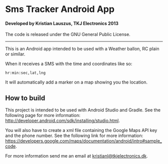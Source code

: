 # Sms Tracker Android App
#### Developed by Kristian Lauszus, TKJ Electronics 2013

The code is released under the GNU General Public License.
_________

This is an Android app intended to be used with a Weather ballon, RC plain or similar.

When it receives a SMS with the time and coordinates like so:

```
hr:min:sec,lat,lng
```

It will automatically add a marker on a map showing you the location.

## How to build

This project is intended to be used with Android Studio and Gradle. See the following page for more information: <http://developer.android.com/sdk/installing/studio.html>.

You will also have to create a xml file containing the Google Maps API key and the phone number. See the following link for more information: <https://developers.google.com/maps/documentation/android/intro#sample_code>.

For more information send me an email at <kristianl@tkjelectronics.dk>.